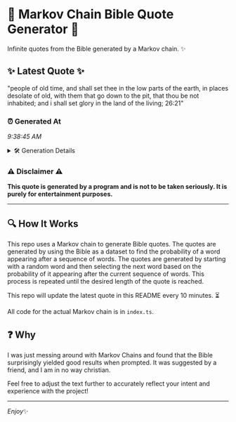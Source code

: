 # 📖 Markov Chain Bible Quote Generator 📖

Infinite quotes from the Bible generated by a Markov chain. ✨

## ✨ Latest Quote ✨
"people of old time, and shall set thee in the low parts of the earth, in places desolate of old, with them that go down to the pit, that thou be not inhabited; and i shall set glory in the land of the living; 26:21"

### ⏰ Generated At
*9:38:45 AM*

<details>
    <summary>🛠️ Generation Details</summary>
    <p>
        <strong>🌱 Seed:</strong> people<br>
        <strong>🔄 Iterations:</strong> 44<br>
        <strong>📜 Context History:</strong><br>[ people ]: of<br>[ people, of ]: old<br>[ people, of, old ]: time,<br>[ people, of, old, time, ]: and<br>[ people, of, old, time,, and ]: shall<br>[ people, of, old, time,, and, shall ]: set<br>[ of, old, time,, and, shall, set ]: thee<br>[ old, time,, and, shall, set, thee ]: in<br>[ time,, and, shall, set, thee, in ]: the<br>[ and, shall, set, thee, in, the ]: low<br>[ shall, set, thee, in, the, low ]: parts<br>[ set, thee, in, the, low, parts ]: of<br>[ thee, in, the, low, parts, of ]: the<br>[ in, the, low, parts, of, the ]: earth,<br>[ the, low, parts, of, the, earth, ]: in<br>[ low, parts, of, the, earth,, in ]: places<br>[ parts, of, the, earth,, in, places ]: desolate<br>[ of, the, earth,, in, places, desolate ]: of<br>[ the, earth,, in, places, desolate, of ]: old,<br>[ earth,, in, places, desolate, of, old, ]: with<br>[ in, places, desolate, of, old,, with ]: them<br>[ places, desolate, of, old,, with, them ]: that<br>[ desolate, of, old,, with, them, that ]: go<br>[ of, old,, with, them, that, go ]: down<br>[ old,, with, them, that, go, down ]: to<br>[ with, them, that, go, down, to ]: the<br>[ them, that, go, down, to, the ]: pit,<br>[ that, go, down, to, the, pit, ]: that<br>[ go, down, to, the, pit,, that ]: thou<br>[ down, to, the, pit,, that, thou ]: be<br>[ to, the, pit,, that, thou, be ]: not<br>[ the, pit,, that, thou, be, not ]: inhabited;<br>[ pit,, that, thou, be, not, inhabited; ]: and<br>[ that, thou, be, not, inhabited;, and ]: i<br>[ thou, be, not, inhabited;, and, i ]: shall<br>[ be, not, inhabited;, and, i, shall ]: set<br>[ not, inhabited;, and, i, shall, set ]: glory<br>[ inhabited;, and, i, shall, set, glory ]: in<br>[ and, i, shall, set, glory, in ]: the<br>[ i, shall, set, glory, in, the ]: land<br>[ shall, set, glory, in, the, land ]: of<br>[ set, glory, in, the, land, of ]: the<br>[ glory, in, the, land, of, the ]: living;<br>[ in, the, land, of, the, living; ]: 26:21<br>
    </p>
</details>

### ⚠️ Disclaimer ⚠️
**This quote is generated by a program and is not to be taken seriously. It is purely for entertainment purposes.**

---

## 🔍 How It Works

This repo uses a Markov chain to generate Bible quotes. The quotes are generated by using the Bible as a dataset to find the probability of a word appearing after a sequence of words. The quotes are generated by starting with a random word and then selecting the next word based on the probability of it appearing after the current sequence of words. This process is repeated until the desired length of the quote is reached.

This repo will update the latest quote in this README every 10 minutes. ⏳

All code for the actual Markov chain is in `index.ts`.

## ❓ Why

I was just messing around with Markov Chains and found that the Bible surprisingly yielded good results when prompted. 
It was suggested by a friend, and I am in no way christian.

Feel free to adjust the text further to accurately reflect your intent and experience with the project!

---

*Enjoy*✨
